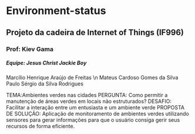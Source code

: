 # Environment-status

## Projeto da cadeira de Internet of Things (IF996)
### Prof: Kiev Gama

##### Equipe: Jesus Christ Jackie Boy

Marcílio Henrique Araújo de Freitas \n
Mateus Cardoso Gomes da Silva
Paulo Sérgio da Silva Rodrigues

TEMA:Ambientes verdes nas cidades
PERGUNTA: Como permitir a manutenção de áreas verdes em locais não estruturados?
DESAFIO: Facilitar a interação entre um entusiasta e um ambiente verde
PROPOSTA DE SOLUÇÃO: Aplicação de monitoramento de ambientes verdes utilizando sensores para gerar informações para que o usuário consiga gerir seus recursos de forma eficiente.
